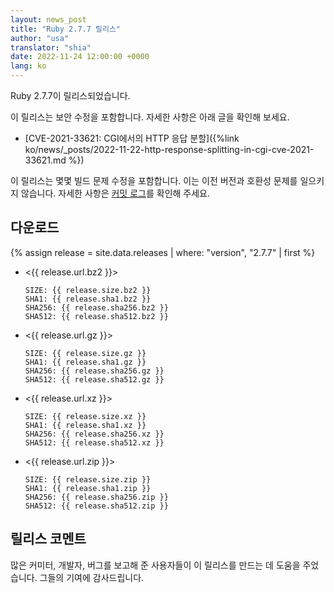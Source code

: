 ```yaml
---
layout: news_post
title: "Ruby 2.7.7 릴리스"
author: "usa"
translator: "shia"
date: 2022-11-24 12:00:00 +0000
lang: ko
---
```


Ruby 2.7.7이 릴리스되었습니다.

이 릴리스는 보안 수정을 포함합니다.
자세한 사항은 아래 글을 확인해 보세요.

* [CVE-2021-33621: CGI에서의 HTTP 응답 분할]({%link ko/news/_posts/2022-11-22-http-response-splitting-in-cgi-cve-2021-33621.md %})

이 릴리스는 몇몇 빌드 문제 수정을 포함합니다. 이는 이전 버전과 호환성 문제를 일으키지 않습니다.
자세한 사항은 [커밋 로그](https://github.com/ruby/ruby/compare/v2_7_6...v2_7_7)를 확인해 주세요.

## 다운로드

{% assign release = site.data.releases | where: "version", "2.7.7" | first %}

* <{{ release.url.bz2 }}>

      SIZE: {{ release.size.bz2 }}
      SHA1: {{ release.sha1.bz2 }}
      SHA256: {{ release.sha256.bz2 }}
      SHA512: {{ release.sha512.bz2 }}

* <{{ release.url.gz }}>

      SIZE: {{ release.size.gz }}
      SHA1: {{ release.sha1.gz }}
      SHA256: {{ release.sha256.gz }}
      SHA512: {{ release.sha512.gz }}

* <{{ release.url.xz }}>

      SIZE: {{ release.size.xz }}
      SHA1: {{ release.sha1.xz }}
      SHA256: {{ release.sha256.xz }}
      SHA512: {{ release.sha512.xz }}

* <{{ release.url.zip }}>

      SIZE: {{ release.size.zip }}
      SHA1: {{ release.sha1.zip }}
      SHA256: {{ release.sha256.zip }}
      SHA512: {{ release.sha512.zip }}

## 릴리스 코멘트

많은 커미터, 개발자, 버그를 보고해 준 사용자들이 이 릴리스를 만드는 데 도움을 주었습니다.
그들의 기여에 감사드립니다.
